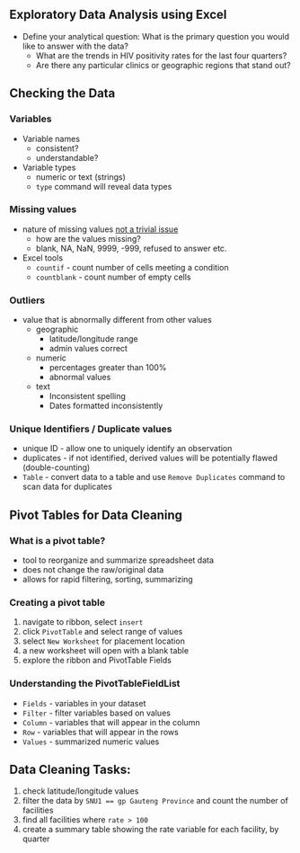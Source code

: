 ## Exploratory Data Analysis using Excel
* Define your analytical question: What is the primary question you would like to answer with the data?
  * What are the trends in HIV positivity rates for the last four quarters?
  * Are there any particular clinics or geographic regions that stand out?

## Checking the Data
### Variables
* Variable names
  * consistent?
  * understandable?
* Variable types
  * numeric or text (strings)
  * `type` command will reveal data types  

### Missing values
* nature of missing values [not a trivial issue](http://www.lexjansen.com/nesug/nesug01/ps/ps8009.pdf)
  * how are the values missing?
  * blank, NA, NaN, 9999, -999, refused to answer etc.
* Excel tools
  * `countif` - count number of cells meeting a condition
  * `countblank` -  count number of empty cells

### Outliers
* value that is abnormally different from other values
    * geographic
      * latitude/longitude range
      * admin values correct
    * numeric
      * percentages greater than 100%
      * abnormal values
    * text
      * Inconsistent spelling
      * Dates formatted inconsistently

### Unique Identifiers / Duplicate values
* unique ID - allow one to uniquely identify an observation
* duplicates - if not identified, derived values will be potentially flawed (double-counting)
* `Table` - convert data to a table and use `Remove Duplicates` command to scan data for duplicates   

## Pivot Tables for Data Cleaning
### What is a pivot table?
* tool to reorganize and summarize spreadsheet data
* does not change the raw/original data
* allows for rapid filtering, sorting, summarizing

### Creating a pivot table
1. navigate to ribbon, select `insert`
2. click `PivotTable` and select range of values
3. select `New Worksheet` for placement location
4. a new worksheet will open with a blank table
5. explore the ribbon and PivotTable Fields

### Understanding the PivotTableFieldList
* `Fields` - variables in your dataset
* `Filter` - filter variables based on values
* `Column` - variables that will appear in the column  
* `Row` - variables that will appear in the rows  
* `Values` - summarized numeric values


## Data Cleaning Tasks:
1. check latitude/longitude values
2. filter the data by `SNU1 == gp Gauteng Province` and count the number of facilities
3. find all facilities where `rate > 100`
4. create a summary table showing the rate variable for each facility, by quarter

